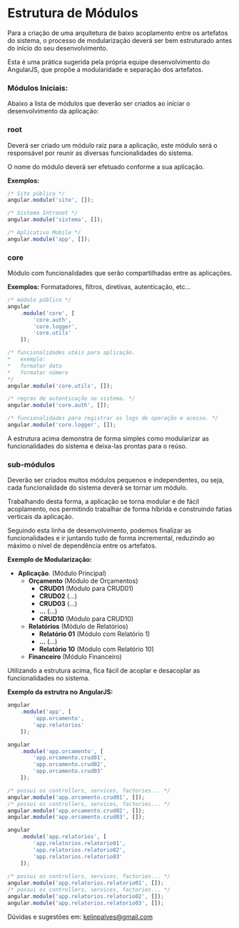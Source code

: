 # Estrutura de Módulos

Para a criação de uma arquitetura de baixo acoplamento entre os artefatos do sistema, o processo de modularização deverá ser bem estruturado antes do início do seu desenvolvimento.

Esta é uma prática sugerida pela própria equipe desenvolvimento do AngularJS, que propõe a modularidade e separação dos artefatos.

### Módulos Iniciais:

Abaixo a lista de módulos que deverão ser criados ao iniciar o desenvolvimento da aplicação:

### root

Deverá ser criado um módulo raiz para a aplicação, este módulo será o responsável por reunir as diversas funcionalidades do sistema.

O nome do módulo deverá ser efetuado conforme a sua aplicação.

**Exemplos:**

```js
/* Site público */
angular.module('site', []);

/* Sistema Intranet */
angular.module('sistema', []);

/* Aplicativo Mobile */
angular.module('app', []);
```

### core

Módulo com funcionalidades que serão compartilhadas entre as aplicações.

**Exemplos:** Formatadores, filtros, diretivas, autenticação, etc...

```js
/* módulo público */
angular
	.module('core', [
		'core.auth',
		'core.logger',
		'core.utils'
	]);

/* funcionalidades utéis para aplicação.
*   exemplo:
*	formatar data
*	formatar número
*/
angular.module('core.utils', []);

/* regras de autenticação no sistema. */
angular.module('core.auth', []);

/* funcionalidades para registrar os logs de operação e acesso. */
angular.module('core.logger', []);
```

A estrutura acima demonstra de forma simples como modularizar as funcionalidades do sistema e deixa-las prontas para o reúso.

### sub-módulos

Deverão ser criados muitos módulos pequenos e independentes, ou seja, cada funcionalidade do sistema deverá se tornar um módulo.

Trabalhando desta forma, a aplicação se torna modular e de fácil acoplamento, nos permitindo trabalhar de forma híbrida e construindo fatias verticais da aplicação.

Seguindo esta linha de desenvolvimento, podemos finalizar as funcionalidades e ir juntando tudo de forma incremental, reduzindo ao máximo o nível de dependência entre os artefatos.

**Exemplo de Modularização:**
	
* **Aplicação**. (Módulo Principal)
	*	**Orçamento** (Módulo de Orçamentos)
		* **CRUD01** (Módulo para CRUD01)
		* **CRUD02** (...)
		* **CRUD03** (...)
		* **...** (...)
		* **CRUD10** (Módulo para CRUD10)
	*	**Relatórios** (Módulo de Relatórios)
		* **Relatório 01** (Módulo com Relatório 1)
		* **...** (...)
		* **Relatório 10** (Módulo com Relatório 10)
	* 	**Financeiro** (Módulo Financeiro)

Utilizando a estrutura acima, fica fácil de acoplar e desacoplar as funcionalidades no sistema.

**Exemplo da estrutra no AngularJS:**

```js
angular
	.module('app', [
		'app.orcamento',
		'app.relatorios'
	]);

angular
	.module('app.orcamento', [
		'app.orcamento.crud01',
		'app.orcamento.crud02',
		'app.orcamento.crud03'
	]);

/* possui os controllers, services, factories... */
angular.module('app.orcamento.crud01', []);
/* possui os controllers, services, factories... */
angular.module('app.orcamento.crud02', []);
angular.module('app.orcamento.crud03', []);

angular
	.module('app.relatorios', [
		'app.relatorios.relatorio01',
		'app.relatorios.relatorio02',
		'app.relatorios.relatorio03'
	]);
	
/* possui os controllers, services, factories... */
angular.module('app.relatorios.relatorio01', []);
/* possui os controllers, services, factories... */
angular.module('app.relatorios.relatorio02', []);
angular.module('app.relatorios.relatorio03', []);
```

Dúvidas e sugestões em: kelinpalves@gmail.com